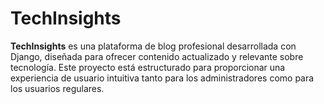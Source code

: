 # TechInsights

**TechInsights** es una plataforma de blog profesional desarrollada con Django, diseñada para ofrecer contenido actualizado y relevante sobre tecnología. Este proyecto está estructurado para proporcionar una experiencia de usuario intuitiva tanto para los administradores como para los usuarios regulares.
